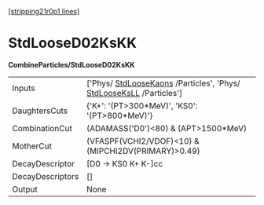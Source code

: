 [[stripping21r0p1 lines]](./stripping21r0p1-index)

# StdLooseD02KsKK

**CombineParticles/StdLooseD02KsKK**

|                  |                                                                                                                                            |
|------------------|--------------------------------------------------------------------------------------------------------------------------------------------|
| Inputs           | ['Phys/ [StdLooseKaons](./stripping21r0p1-stdloosekaons) /Particles', 'Phys/ [StdLooseKsLL](./stripping21r0p1-stdlooseksll) /Particles'] |
| DaughtersCuts    | {'K+': '(PT\>300\*MeV)', 'KS0': '(PT\>800\*MeV)'}                                                                                          |
| CombinationCut   | (ADAMASS('D0')\<80) & (APT\>1500\*MeV)                                                                                                     |
| MotherCut        | (VFASPF(VCHI2/VDOF)\<10) & (MIPCHI2DV(PRIMARY)\>0.49)                                                                                      |
| DecayDescriptor  | [D0 -\> KS0 K+ K-]cc                                                                                                                     |
| DecayDescriptors | []                                                                                                                                       |
| Output           | None                                                                                                                                       |
